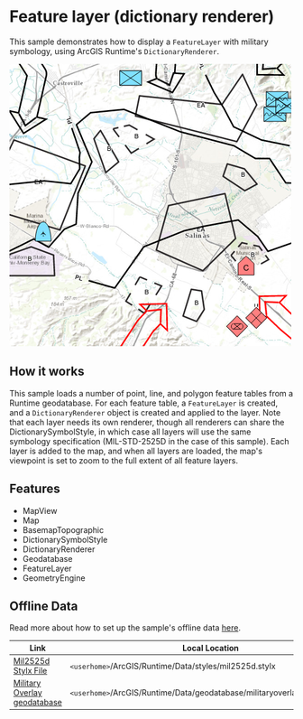 # Feature layer (dictionary renderer)

This sample demonstrates how to display a `FeatureLayer` with military symbology, using ArcGIS Runtime's `DictionaryRenderer`.

![](screenshot.png)

## How it works

This sample loads a number of point, line, and polygon feature tables from a Runtime geodatabase. For each feature table, a `FeatureLayer` is created, and a `DictionaryRenderer` object is created and applied to the layer. Note that each layer needs its own renderer, though all renderers can share the DictionarySymbolStyle, in which case all layers will use the same symbology specification (MIL-STD-2525D in the case of this sample). Each layer is added to the map, and when all layers are loaded, the map's viewpoint is set to zoom to the full extent of all feature layers.

## Features
- MapView
- Map
- BasemapTopographic
- DictionarySymbolStyle
- DictionaryRenderer
- Geodatabase
- FeatureLayer
- GeometryEngine

## Offline Data
Read more about how to set up the sample's offline data [here](http://links.esri.com/ArcGISRuntimeQtSamples).

Link | Local Location
---------|-------|
|[Mil2525d Stylx File](https://www.arcgis.com/home/item.html?id=e34835bf5ec5430da7cf16bb8c0b075c)| `<userhome>`/ArcGIS/Runtime/Data/styles/mil2525d.stylx |
|[Military Overlay geodatabase](https://www.arcgis.com/home/item.html?id=e0d41b4b409a49a5a7ba11939d8535dc)| `<userhome>`/ArcGIS/Runtime/Data/geodatabase/militaryoverlay.geodatabase |
